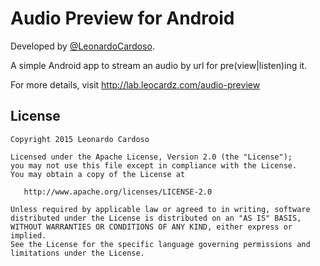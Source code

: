 Audio Preview for Android
=====================

Developed by <a href='https://github.com/LeonardoCardoso' target='_blank'>@LeonardoCardoso</a>. 

A simple Android app to stream an audio by url for pre(view|listen)ing it.

For more details, visit http://lab.leocardz.com/audio-preview


## License

    Copyright 2015 Leonardo Cardoso

    Licensed under the Apache License, Version 2.0 (the "License");
    you may not use this file except in compliance with the License.
    You may obtain a copy of the License at

       http://www.apache.org/licenses/LICENSE-2.0

    Unless required by applicable law or agreed to in writing, software
    distributed under the License is distributed on an "AS IS" BASIS,
    WITHOUT WARRANTIES OR CONDITIONS OF ANY KIND, either express or implied.
    See the License for the specific language governing permissions and
    limitations under the License.
